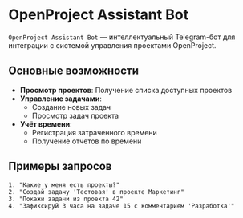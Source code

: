 # OpenProject Assistant Bot

`OpenProject Assistant Bot` — интеллектуальный Telegram-бот для интеграции с системой управления проектами OpenProject.

## Основные возможности

- **Просмотр проектов**: Получение списка доступных проектов
- **Управление задачами**: 
  - Создание новых задач
  - Просмотр задач проекта
- **Учёт времени**:
  - Регистрация затраченного времени
  - Получение отчетов по времени


## Примеры запросов

```plaintext
1. "Какие у меня есть проекты?"
2. "Создай задачу 'Тестовая' в проекте Маркетинг"
3. "Покажи задачи из проекта 42"
4. "Зафиксируй 3 часа на задаче 15 с комментарием 'Разработка'"
